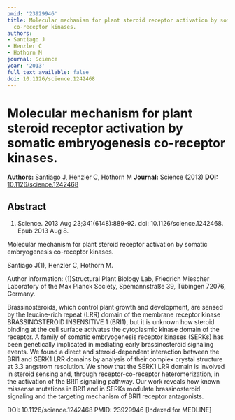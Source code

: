 ```yaml
---
pmid: '23929946'
title: Molecular mechanism for plant steroid receptor activation by somatic embryogenesis
  co-receptor kinases.
authors:
- Santiago J
- Henzler C
- Hothorn M
journal: Science
year: '2013'
full_text_available: false
doi: 10.1126/science.1242468
---
```


# Molecular mechanism for plant steroid receptor activation by somatic embryogenesis co-receptor kinases.
**Authors:** Santiago J, Henzler C, Hothorn M
**Journal:** Science (2013)
**DOI:** [10.1126/science.1242468](https://doi.org/10.1126/science.1242468)

## Abstract

1. Science. 2013 Aug 23;341(6148):889-92. doi: 10.1126/science.1242468. Epub 2013
 Aug 8.

Molecular mechanism for plant steroid receptor activation by somatic 
embryogenesis co-receptor kinases.

Santiago J(1), Henzler C, Hothorn M.

Author information:
(1)Structural Plant Biology Lab, Friedrich Miescher Laboratory of the Max Planck 
Society, Spemannstraße 39, Tübingen 72076, Germany.

Brassinosteroids, which control plant growth and development, are sensed by the 
leucine-rich repeat (LRR) domain of the membrane receptor kinase BRASSINOSTEROID 
INSENSITIVE 1 (BRI1), but it is unknown how steroid binding at the cell surface 
activates the cytoplasmic kinase domain of the receptor. A family of somatic 
embryogenesis receptor kinases (SERKs) has been genetically implicated in 
mediating early brassinosteroid signaling events. We found a direct and 
steroid-dependent interaction between the BRI1 and SERK1 LRR domains by analysis 
of their complex crystal structure at 3.3 angstrom resolution. We show that the 
SERK1 LRR domain is involved in steroid sensing and, through 
receptor-co-receptor heteromerization, in the activation of the BRI1 signaling 
pathway. Our work reveals how known missense mutations in BRI1 and in SERKs 
modulate brassinosteroid signaling and the targeting mechanism of BRI1 receptor 
antagonists.

DOI: 10.1126/science.1242468
PMID: 23929946 [Indexed for MEDLINE]

